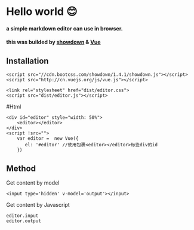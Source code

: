 # Hello world 😊
####  a simple markdown editor can use in browser.
#### this was builded by [showdown](https://github.com/showdownjs/showdown "Title")  & [Vue](https://github.com/vuejs/vue "Title")
## Installation
```
<script src="//cdn.bootcss.com/showdown/1.4.1/showdown.js"></script>
<script src="http://cn.vuejs.org/js/vue.js"></script>
```
```
<link rel="stylesheet" href="dist/editor.css">
<script src="dist/editor.js"></script>

```
#Html
```
<div id="editor" style="width: 50%">
    <editor></editor>
</div>
<script !src="">
    var editor =  new Vue({
       el: '#editor' //使用包裹<editor></editor>标签div的id
    })
```

## Method
Get content by model
```
<input type='hidden' v-model='output'></input>
```
Get content by Javascript
```
editor.input
editor.output
```